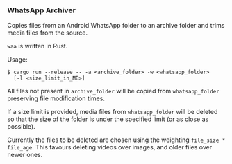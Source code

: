 ### WhatsApp Archiver

Copies files from an Android WhatsApp folder to an archive folder and
trims media files from the source.

`waa` is written in Rust.

Usage:

``` 
$ cargo run --release -- -a <archive_folder> -w <whatsapp_folder>
  [-l <size_limit_in_MB>]
```

All files not present in `archive_folder` will be copied from
`whatsapp_folder` preserving file modification times.

If a size limit is provided, media files from `whatsapp_folder` will be deleted
so that the size of the folder is under the specified limit (or as close as
possible).

Currently the files to be deleted are chosen using the weighting `file_size *
file_age`. This favours deleting videos over images, and older files over newer
ones.
